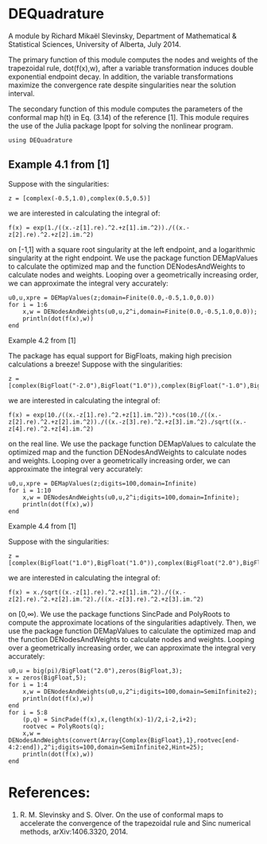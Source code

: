 # DEQuadrature

A module by Richard Mikaël Slevinsky,
Department of Mathematical & Statistical Sciences,
University of Alberta, July 2014.

The primary function of this module computes the nodes and weights
of the trapezoidal rule, dot(f(x),w), after a variable transformation induces 
double exponential endpoint decay. In addition, the variable transformations
maximize the convergence rate despite singularities near the solution interval.

The secondary function of this module computes the parameters of the
conformal map h(t) in Eq. (3.14) of the reference [1]. This module requires
the use of the Julia package Ipopt for solving the nonlinear program.


	using DEQuadrature


## Example 4.1 from [1]

Suppose with the singularities:


	z = [complex(-0.5,1.0),complex(0.5,0.5)]


we are interested in calculating the integral of:


	f(x) = exp(1./((x.-z[1].re).^2.+z[1].im.^2))./((x.-z[2].re).^2.+z[2].im.^2)


on [-1,1] with a square root singularity at the left endpoint, and a logarithmic singularity at the right endpoint. We use the package function DEMapValues to calculate the optimized map and the function DENodesAndWeights to calculate nodes and weights. Looping over a geometrically increasing order, we can approximate the integral very accurately:


	u0,u,xpre = DEMapValues(z;domain=Finite(0.0,-0.5,1.0,0.0))
	for i = 1:6
		x,w = DENodesAndWeights(u0,u,2^i,domain=Finite(0.0,-0.5,1.0,0.0));
		println(dot(f(x),w))
	end


Example 4.2 from [1]

The package has equal support for BigFloats, making high precision calculations a breeze! Suppose with the singularities:


	z = [complex(BigFloat("-2.0"),BigFloat("1.0")),complex(BigFloat("-1.0"),BigFloat("0.5")),complex(BigFloat("1.0"),BigFloat("0.25")),complex(BigFloat("2.0"),BigFloat("1.0"))]


we are interested in calculating the integral of:


	f(x) = exp(10./((x.-z[1].re).^2.+z[1].im.^2)).*cos(10./((x.-z[2].re).^2.+z[2].im.^2))./((x.-z[3].re).^2.+z[3].im.^2)./sqrt((x.-z[4].re).^2.+z[4].im.^2)


on the real line. We use the package function DEMapValues to calculate the optimized map and the function DENodesAndWeights to calculate nodes and weights. Looping over a geometrically increasing order, we can approximate the integral very accurately:


	u0,u,xpre = DEMapValues(z;digits=100,domain=Infinite)
	for i = 1:10
		x,w = DENodesAndWeights(u0,u,2^i;digits=100,domain=Infinite);
		println(dot(f(x),w))
	end


Example 4.4 from [1]

Suppose with the singularities:


	z = [complex(BigFloat("1.0"),BigFloat("1.0")),complex(BigFloat("2.0"),BigFloat("0.5")),complex(BigFloat("3.0"),BigFloat("1.0")/BigFloat("3.0"))]


we are interested in calculating the integral of:


	f(x) = x./sqrt((x.-z[1].re).^2.+z[1].im.^2)./((x.-z[2].re).^2.+z[2].im.^2)./((x.-z[3].re).^2.+z[3].im.^2)


on [0,∞). We use the package functions SincPade and PolyRoots to compute the approximate locations of the singularities adaptively. Then, we use the package function DEMapValues to calculate the optimized map and the function DENodesAndWeights to calculate nodes and weights. Looping over a geometrically increasing order, we can approximate the integral very accurately:


	u0,u = big(pi)/BigFloat("2.0"),zeros(BigFloat,3);
	x = zeros(BigFloat,5);
	for i = 1:4
		x,w = DENodesAndWeights(u0,u,2^i;digits=100,domain=SemiInfinite2);
		println(dot(f(x),w))
	end
	for i = 5:8
		(p,q) = SincPade(f(x),x,(length(x)-1)/2,i-2,i+2);
		rootvec = PolyRoots(q);
		x,w = DENodesAndWeights(convert(Array{Complex{BigFloat},1},rootvec[end-4:2:end]),2^i;digits=100,domain=SemiInfinite2,Hint=25);
		println(dot(f(x),w))
	end




# References:

 
   1.	R. M. Slevinsky and S. Olver. On the use of conformal maps
		to accelerate the convergence of the trapezoidal rule
		and Sinc numerical methods, arXiv:1406.3320, 2014.
